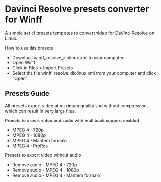 # Davinci Resolve presets converter for Winff
A simple set of presets templates to convert video for DaVinci Resolve on Linux.

How to use this presets
* Download winff_resolve_diolinux.xml to your computer
* Open Winff
* Click in Files > Import Presets
* Select the file winff_resolve_diolinux.xml from your computer and click "Open"

## Presets Guide
All presets export video at maximum quality and without compression, which can result in very large files.

Presets to export video and audio with multitrack support enabled
* MPEG 4 - 720p
* MPEG 4 - 1080p
* MPEG 4 - Mantem formato
* MPEG 4 - ProRes

Presets to export video without audio
* Remove audio - MPEG 4 - 720p
* Remove audio - MPEG 4 - 1080p
* Remove audio - MPEG 4 - Mantem formato